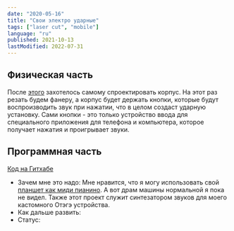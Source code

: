 ```yaml
---
date: "2020-05-16"
title: "Свои электро ударные"
tags: ["laser cut", "mobile"]
language: "ru"
published: 2021-10-13
lastModified: 2022-07-31
---
```


## Физическая часть

После [этого](/make/word-clock) захотелось самому спроектировать корпус. На этот раз резать будем фанеру, а корпус будет держать кнопки, которые будут воспроизводить звук при нажатии, что в целом создаст ударную установку.
Сами кнопки - это только устройство ввода для специального приложения для телефона и компьютера, которое получает нажатия и проигрывает звуки.

## Программная часть

[Код на Гитхабе](https://github.com/mikolasan/android-drum-machine)

- Зачем мне это надо: Мне нравится, что я могу использовать свой [планшет как миди пианино](/devlog/midi-tablet). А вот драм машины нормальной я пока не видел. Также этот проект служит синтезатором звуков для моего кастомного Отэгэ устройства.
- Как дальше развить:
- Статус: